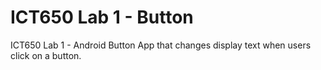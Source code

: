 # ICT650 Lab 1 - Button

ICT650 Lab 1 - Android Button
App that changes display text when users click on a button.
